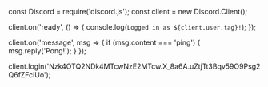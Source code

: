const Discord = require('discord.js');
const client = new Discord.Client();

client.on('ready', () => {
  console.log(`Logged in as ${client.user.tag}!`);
});

client.on('message', msg => {
  if (msg.content === 'ping') {
    msg.reply('Pong!');
  }
});

client.login('Nzk4OTQ2NDk4MTcwNzE2MTcw.X_8a6A.uZtjTt3Bqv59O9Psg2Q6fZFciUo');
